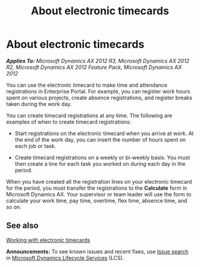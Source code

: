 ﻿---
title: About electronic timecards
TOCTitle: About electronic timecards
ms:assetid: fce7d032-8895-441b-a582-89b3e335c06d
ms:mtpsurl: https://technet.microsoft.com/en-us/library/Hh299234(v=AX.60)
ms:contentKeyID: 36384340
ms.date: 04/18/2014
mtps_version: v=AX.60
f1_keywords:
- TSTimesheetListPage
- TSTimesheetAboutTimecard
---

# About electronic timecards 


_**Applies To:** Microsoft Dynamics AX 2012 R3, Microsoft Dynamics AX 2012 R2, Microsoft Dynamics AX 2012 Feature Pack, Microsoft Dynamics AX 2012_

You can use the electronic timecard to make time and attendance registrations in Enterprise Portal. For example, you can register work hours spent on various projects, create absence registrations, and register breaks taken during the work day.

You can create timecard registrations at any time. The following are examples of when to create timecard registrations:

  - Start registrations on the electronic timecard when you arrive at work. At the end of the work day, you can insert the number of hours spent on each job or task.

  - Create timecard registrations on a weekly or bi-weekly basis. You must then create a line for each task you worked on during each day in the period.

When you have created all the registration lines on your electronic timecard for the period, you must transfer the registrations to the **Calculate** form in Microsoft Dynamics AX. Your supervisor or team leader will use the form to calculate your work time, pay time, overtime, flex time, absence time, and so on.

## See also

[Working with electronic timecards](working-with-electronic-timecards.md)

  
**Announcements:** To see known issues and recent fixes, use [Issue search](http://go.microsoft.com/fwlink/?linkid=389258) in [Microsoft Dynamics Lifecycle Services](http://go.microsoft.com/fwlink/?linkid=306505) (LCS).

